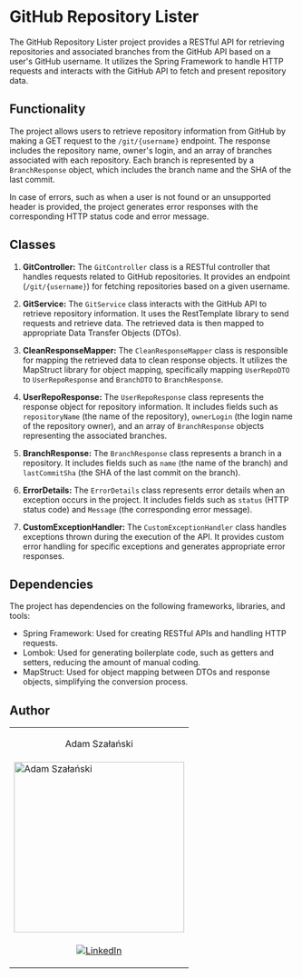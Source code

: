 # GitHub Repository Lister

The GitHub Repository Lister project provides a RESTful API for retrieving repositories and associated branches from the GitHub API based on a user's GitHub username. It utilizes the Spring Framework to handle HTTP requests and interacts with the GitHub API to fetch and present repository data.

## Functionality

The project allows users to retrieve repository information from GitHub by making a GET request to the `/git/{username}` endpoint. The response includes the repository name, owner's login, and an array of branches associated with each repository. Each branch is represented by a `BranchResponse` object, which includes the branch name and the SHA of the last commit.

In case of errors, such as when a user is not found or an unsupported header is provided, the project generates error responses with the corresponding HTTP status code and error message.

## Classes

1. **GitController:** The `GitController` class is a RESTful controller that handles requests related to GitHub repositories. It provides an endpoint (`/git/{username}`) for fetching repositories based on a given username.

2. **GitService:** The `GitService` class interacts with the GitHub API to retrieve repository information. It uses the RestTemplate library to send requests and retrieve data. The retrieved data is then mapped to appropriate Data Transfer Objects (DTOs).

3. **CleanResponseMapper:** The `CleanResponseMapper` class is responsible for mapping the retrieved data to clean response objects. It utilizes the MapStruct library for object mapping, specifically mapping `UserRepoDTO` to `UserRepoResponse` and `BranchDTO` to `BranchResponse`.

4. **UserRepoResponse:** The `UserRepoResponse` class represents the response object for repository information. It includes fields such as `repositoryName` (the name of the repository), `ownerLogin` (the login name of the repository owner), and an array of `BranchResponse` objects representing the associated branches.

5. **BranchResponse:** The `BranchResponse` class represents a branch in a repository. It includes fields such as `name` (the name of the branch) and `lastCommitSha` (the SHA of the last commit on the branch).

6. **ErrorDetails:** The `ErrorDetails` class represents error details when an exception occurs in the project. It includes fields such as `status` (HTTP status code) and `Message` (the corresponding error message).

7. **CustomExceptionHandler:** The `CustomExceptionHandler` class handles exceptions thrown during the execution of the API. It provides custom error handling for specific exceptions and generates appropriate error responses.

## Dependencies

The project has dependencies on the following frameworks, libraries, and tools:

- Spring Framework: Used for creating RESTful APIs and handling HTTP requests.
- Lombok: Used for generating boilerplate code, such as getters and setters, reducing the amount of manual coding.
- MapStruct: Used for object mapping between DTOs and response objects, simplifying the conversion process.

## Author
<table>
<tr>
<td><p align="center">Adam Szałański</p></td>
</tr>
<tr>
<td>
<a href="https://linkedin.com/in/adam-szalanski">
   <img width="300px" height="300px" src="https://media.licdn.com/dms/image/D4D03AQEQQN-CcweVoQ/profile-displayphoto-shrink_800_800/0/1675129015106?e=1691625600&v=beta&t=uvJfoD4nDRJDEpLwzY0u2_ldEXJWMgbcx0iu_FOu7aI" alt="Adam Szałański">
  </a>
</td>
</tr>
<tr>
<td align="center">

[![LinkedIn][linkedin-shield]][linkedin-url-adam]

</td>
</tr>
</table>

[linkedin-shield]: https://img.shields.io/badge/-LinkedIn-black.svg?style=for-the-badge&logo=linkedin&colorB=555
[linkedin-url-adam]: https://linkedin.com/in/adam-szalanski
